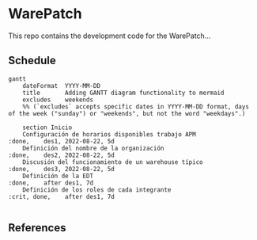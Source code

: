 # WarePatch
This repo contains the development code for the WarePatch...


## Schedule
```mermaid
gantt
    dateFormat  YYYY-MM-DD
    title       Adding GANTT diagram functionality to mermaid
    excludes    weekends
    %% (`excludes` accepts specific dates in YYYY-MM-DD format, days of the week ("sunday") or "weekends", but not the word "weekdays".)

    section Inicio
    Configuración de horarios disponibles trabajo APM            :done,    des1, 2022-08-22, 5d
    Definición del nombre de la organización                     :done,    des2, 2022-08-22, 5d
    Discusión del funcionamiento de un warehouse típico          :done,    des3, 2022-08-22, 5d
    Definición de la EDT                                         :done,    after des1, 7d
    Definición de los roles de cada integrante                   :crit, done,    after des1, 7d


```

## References
[^current]: [Mercado Libre current system](https://www.youtube.com/watch?v=NIaEmq3eqvk&ab_channel=MercadoEnv%C3%ADos)
